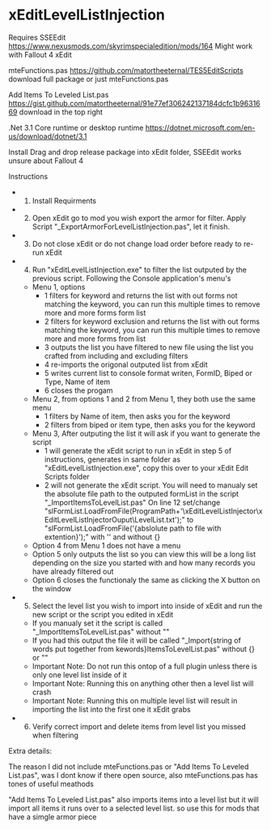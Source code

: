 # xEditLevelListInjection

Requires 
  SSEEdit
    https://www.nexusmods.com/skyrimspecialedition/mods/164
    Might work with Fallout 4 xEdit
    
  mteFunctions.pas
    https://github.com/matortheeternal/TES5EditScripts 
    download full package or just mteFunctions.pas
    
  Add Items To Leveled List.pas 
    https://gist.github.com/matortheeternal/91e77ef306242137184dcfc1b9631669
    download in the top right
    
  .Net 3.1 Core runtime or desktop runtime
    https://dotnet.microsoft.com/en-us/download/dotnet/3.1

Install
  Drag and drop release package into xEdit folder, SSEEdit works unsure about Fallout 4

Instructions

- 1. Install Requirments
- 2. Open xEdit go to mod you wish export the armor for filter. Apply Script "_ExportArmorForLevelListInjection.pas", let it finish.
- 3. Do not close xEdit or do not change load order before ready to re-run xEdit
- 4. Run "xEditLevelListInjection.exe" to filter the list outputed by the previous script. Following the Console application's menu's
  - Menu 1, options
    - 1 filters for keyword and returns the list with out forms not matching the keyword, you can run this multiple times to remove more and more forms form list
    - 2 filters for keyword exclusion and returns the list with out forms matching the keyword, you can run this multiple times to remove more and more forms from list
    - 3 outputs the list you have filtered to new file using the list you crafted from including and excluding filters
    - 4 re-imports the origonal outputed list from xEdit
    - 5 writes current list to console format writen, FormID, Biped or Type, Name of item
    - 6 closes the progam
  - Menu 2, from options 1 and 2 from Menu 1, they both use the same menu
    - 1 filters by Name of item, then asks you for the keyword
    - 2 filters from biped or item type, then asks you for the keyword
  - Menu 3, After outputing the list it will ask if you want to generate the script
    - 1 will generate the xEdit script to run in xEdit in step 5 of instructions, 
      generates in same folder as "xEditLevelListInjection.exe", copy this over to your xEdit Edit Scripts folder
    - 2 will not generate the xEdit script. You will need to manualy set the absolute file path to the outputed formList in the script "_ImportItemsToLevelList.pas"
      On line 12 set/change "slFormList.LoadFromFile(ProgramPath+'\xEditLevelListInjector\xEditLevelListInjectorOuput\LevelList.txt');" to
        "slFormList.LoadFromFile('{abslolute path to file with extention}');" with '' and without {}
  - Option 4 from Menu 1 does not have a menu
  - Option 5 only outputs the list so you can view this will be a long list depending on the size you started with and how many records you have already filtered out
  - Option 6 closes the functionaly the same as clicking the X button on the window
- 5. Select the level list you wish to import into inside of xEdit and run the new script or the script you edited in xEdit
  - If you manualy set it the script is called "_ImportItemsToLevelList.pas" without ""
  - If you had this output the file it will be called "_Import{string of words put together from kewords}ItemsToLevelList.pas" without {} or ""
  - Important Note: Do not run this ontop of a full plugin unless there is only one level list inside of it
  - Important Note: Running this on anything other then a level list will crash
  - Important Note: Running this on multiple level list will result in importing the list into the first one it xEdit grabs
- 6. Verify correct import and delete items from level list you missed when filtering


Extra details:

The reason I did not include mteFunctions.pas or "Add Items To Leveled List.pas", was I dont know if there open source, also mteFunctions.pas has tones of useful meathods

"Add Items To Leveled List.pas" also imports items into a level list but it will import all items it runs over to a selected level list. 
  so use this for mods that have a simgle armor piece
